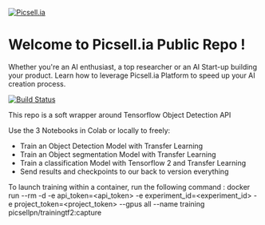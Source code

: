 

[![Picsell.ia](https://i.ibb.co/4N8XyQ0/rsz-11rsz-picsellia.png)](https://www.picsellia.com)

# Welcome to Picsell.ia Public Repo !
Whether you're an AI enthusiast, a top researcher or an AI Start-up building your product. Learn how to leverage Picsell.ia Platform to speed up your AI creation process.

[![Build Status](https://travis-ci.org/joemccann/dillinger.svg?branch=master)](https://travis-ci.org/joemccann/dillinger)

This repo is a soft wrapper around Tensorflow Object Detection API 

Use the 3 Notebooks in Colab or locally to freely:

  - Train an Object Detection Model with Transfer Learning
  - Train an Object segmentation Model with Transfer Learning
  - Train a classification Model with Tensorflow 2 and Transfer Learning
  - Send results and checkpoints to our back to version everything

To launch training within a container, run the following command : 
  docker run --rm -d -e api_token=<api_token> -e experiment_id=<experiment_id> -e project_token=<project_token> --gpus all --name training picsellpn/trainingtf2:capture
